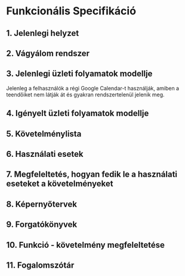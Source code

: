# Funkcionális Specifikáció
## 1. Jelenlegi helyzet

## 2. Vágyálom rendszer

## 3. Jelenlegi üzleti folyamatok modellje

Jelenleg a felhasználók a régi Google Calendar-t használják, amiben a teendőiket nem látják át és gyakran rendszertelenül jelenik meg.

## 4. Igényelt üzleti folyamatok modellje

## 5. Követelménylista

## 6. Használati esetek

## 7. Megfeleltetés, hogyan fedik le a használati eseteket a követelményeket

## 8. Képernyőtervek

## 9. Forgatókönyvek

## 10. Funkció - követelmény megfeleltetése

## 11. Fogalomszótár
